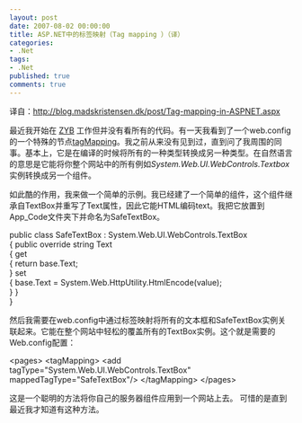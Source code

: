 ```yaml
---
layout: post
date: 2007-08-02 00:00:00
title: ASP.NET中的标签映射（Tag mapping ）（译）
categories:
- .Net
tags:
- .Net
published: true
comments: true
---
```

<p> 译自：<a href="http://blog.madskristensen.dk/post/Tag-mapping-in-ASPNET.aspx">http://blog.madskristensen.dk/post/Tag-mapping-in-ASPNET.aspx</a></p>

<p>最近我开始在 <a href="http://zyb.com/">ZYB</a> 工作但并没有看所有的代码。有一天我看到了一个web.config的一个特殊的节点<a href="http://msdn2.microsoft.com/en-us/library/ms164641.aspx">tagMapping</a>。我之前从来没有见到过，直到问了我周围的同事。基本上，它是在编译的时候将所有的一种类型转换成另一种类型。在自然语言的意思是它能将你整个网站中的所有例如<em>System.Web.UI.WebControls.Textbox</em> 实例转换成另一个组件。</p>

<p>如此酷的作用，我来做一个简单的示例。我已经建了一个简单的组件，这个组件继承自TextBox并重写了Text属性，因此它能HTML编码text。我把它放置到App_Code文件夹下并命名为SafeTextBox。</p>

<p><p class="code"> <span class="kwrd">public</span> <span class="kwrd">class</span> SafeTextBox : System.Web.UI.WebControls.TextBox<br />
{
<span class="kwrd">public</span> <span class="kwrd">override</span> <span class="kwrd">string</span> Text<br />
{
get<br />
{
<span class="kwrd">return</span> <span class="kwrd">base</span>.Text;<br />
}
set<br />
{
<span class="kwrd">base</span>.Text = System.Web.HttpUtility.HtmlEncode(<span class="kwrd">value</span>);<br />
}
}<br />
}</p>

<p>然后我需要在web.config中通过标签映射将所有的文本框和SafeTextBox实例关联起来。它能在整个网站中轻松的覆盖所有的TextBox实例。这个就是需要的Web.config配置：</p>

<p><p class="code"> <span class="kwrd">&lt;</span><span class="html">pages</span><span class="kwrd">&gt;</span>
<span class="kwrd">&lt;</span><span class="html">tagMapping</span><span class="kwrd">&gt;</span>
<span class="kwrd">&lt;</span><span class="html">add</span> <span class="attr">tagType</span><span class="kwrd">="System.Web.UI.WebControls.TextBox"</span> <span class="attr">mappedTagType</span><span class="kwrd">="SafeTextBox"</span><span class="kwrd">/&gt;</span>
<span class="kwrd">&lt;/</span><span class="html">tagMapping</span><span class="kwrd">&gt;</span>
<span class="kwrd">&lt;/</span><span class="html">pages</span><span class="kwrd">&gt;</span></p>

<p>这是一个聪明的方法将你自己的服务器组件应用到一个网站上去。 可惜的是直到最近我才知道有这种方法。</p></p></p>
